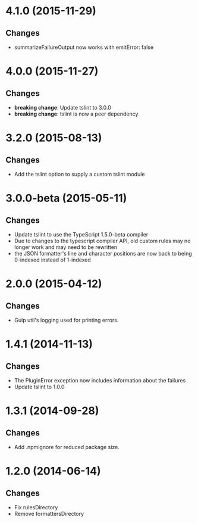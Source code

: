 <a name="4.1.0"></a>
# 4.1.0 (2015-11-29)

## Changes

- summarizeFailureOutput now works with emitError: false

<a name="4.0.0"></a>
# 4.0.0 (2015-11-27)

## Changes

- **breaking change**: Update tslint to 3.0.0
- **breaking change**: tslint is now a peer dependency

<a name="3.2.0"></a>
# 3.2.0 (2015-08-13)

## Changes

- Add the tslint option to supply a custom tslint module

<a name="3.0.0-beta"></a>
# 3.0.0-beta (2015-05-11)

## Changes

- Update tslint to use the TypeScript 1.5.0-beta compiler
- Due to changes to the typescript compiler API, old custom rules may no longer work and may need to be rewritten
- the JSON formatter's line and character positions are now back to being 0-indexed instead of 1-indexed

<a name="2.0.0"></a>
# 2.0.0 (2015-04-12)

## Changes

- Gulp util's logging used for printing errors.

<a name="1.4.0"></a>
# 1.4.1 (2014-11-13)

## Changes

- The PluginError exception now includes information about the failures
- Update tslint to 1.0.0

<a name="1.3.1"></a>
# 1.3.1 (2014-09-28)

## Changes

- Add .npmignore for reduced package size.

<a name="1.2.0"></a>
# 1.2.0 (2014-06-14)

## Changes

- Fix rulesDirectory
- Remove formattersDirectory
